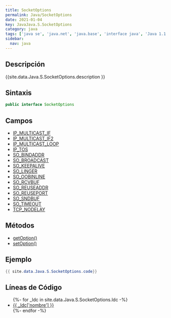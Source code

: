 ```yaml
---
title: SocketOptions
permalink: Java/SocketOptions
date: 2021-01-04
key: JavaJava.S.SocketOptions
category: java
tags: ['java se', 'java.net', 'java.base', 'interface java', 'Java 1.1']
sidebar: 
  nav: java
---
```


## Descripción
{{site.data.Java.S.SocketOptions.description }}

## Sintaxis
~~~java
public interface SocketOptions
~~~

## Campos
* [IP_MULTICAST_IF](/Java/SocketOptions/IP_MULTICAST_IF)
* [IP_MULTICAST_IF2](/Java/SocketOptions/IP_MULTICAST_IF2)
* [IP_MULTICAST_LOOP](/Java/SocketOptions/IP_MULTICAST_LOOP)
* [IP_TOS](/Java/SocketOptions/IP_TOS)
* [SO_BINDADDR](/Java/SocketOptions/SO_BINDADDR)
* [SO_BROADCAST](/Java/SocketOptions/SO_BROADCAST)
* [SO_KEEPALIVE](/Java/SocketOptions/SO_KEEPALIVE)
* [SO_LINGER](/Java/SocketOptions/SO_LINGER)
* [SO_OOBINLINE](/Java/SocketOptions/SO_OOBINLINE)
* [SO_RCVBUF](/Java/SocketOptions/SO_RCVBUF)
* [SO_REUSEADDR](/Java/SocketOptions/SO_REUSEADDR)
* [SO_REUSEPORT](/Java/SocketOptions/SO_REUSEPORT)
* [SO_SNDBUF](/Java/SocketOptions/SO_SNDBUF)
* [SO_TIMEOUT](/Java/SocketOptions/SO_TIMEOUT)
* [TCP_NODELAY](/Java/SocketOptions/TCP_NODELAY)

## Métodos
* [getOption()](/Java/SocketOptions/getOption)
* [setOption()](/Java/SocketOptions/setOption)

## Ejemplo
~~~java
{{ site.data.Java.S.SocketOptions.code}}
~~~

## Líneas de Código
<ul>
{%- for _ldc in site.data.Java.S.SocketOptions.ldc -%}
   <li>
       <a href="{{_ldc['url'] }}">{{ _ldc['nombre'] }}</a>
   </li>
{%- endfor -%}
</ul>
